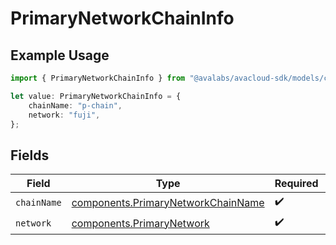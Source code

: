 # PrimaryNetworkChainInfo

## Example Usage

```typescript
import { PrimaryNetworkChainInfo } from "@avalabs/avacloud-sdk/models/components";

let value: PrimaryNetworkChainInfo = {
    chainName: "p-chain",
    network: "fuji",
};
```

## Fields

| Field                                                                                    | Type                                                                                     | Required                                                                                 | Description                                                                              |
| ---------------------------------------------------------------------------------------- | ---------------------------------------------------------------------------------------- | ---------------------------------------------------------------------------------------- | ---------------------------------------------------------------------------------------- |
| `chainName`                                                                              | [components.PrimaryNetworkChainName](../../models/components/primarynetworkchainname.md) | :heavy_check_mark:                                                                       | N/A                                                                                      |
| `network`                                                                                | [components.PrimaryNetwork](../../models/components/primarynetwork.md)                   | :heavy_check_mark:                                                                       | N/A                                                                                      |